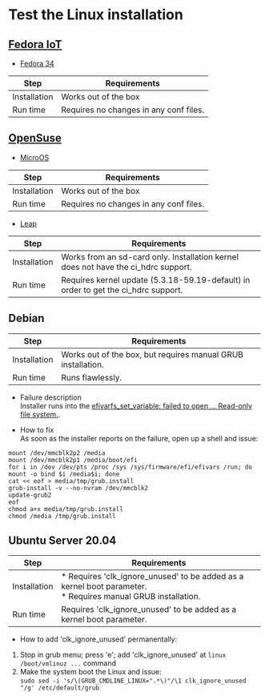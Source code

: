 # Test the Linux installation

## [Fedora IoT](https://getfedora.org/en/iot/)
* [Fedora 34](https://download.fedoraproject.org/pub/alt/iot/34/IoT/aarch64/iso/Fedora-IoT-IoT-ostree-aarch64-34-20210801.0.iso)

Step|Requirements
---|---
Installation | Works out of the box
Run time | Requires no changes in any conf files.

## [OpenSuse](https://get.opensuse.org)
* [MicroOS](https://download.opensuse.org/ports/aarch64/tumbleweed/iso/openSUSE-MicroOS-DVD-aarch64-Current.iso)

Step|Requirements
---|---
Installation | Works out of the box
Run time | Requires no changes in any conf files.

* [Leap](https://download.opensuse.org/distribution/leap/15.3/iso/openSUSE-Leap-15.3-DVD-aarch64-Current.iso)

Step|Requirements
---|---
Installation | Works from an sd-card only. Installation kernel does not have the ci_hdrc support.
Run time | Requires kernel update (5.3.18-59.19-default) in order to get the ci_hdrc support.

## Debian

Step|Requirements
---|---
Installation | Works out of the box, but requires manual GRUB installation.
Run time | Runs flawlessly.

* Failure description<br>
Installer runs into the [efivarfs_set_variable: failed to open ... Read-only file system.](https://wiki.debian.org/UEFI#grub-install_unable_to_set_up_boot_variables).

* How to fix<br>
As soon as the installer reports on the failure, open up a shell and issue:
```
mount /dev/mmcblk2p2 /media
mount /dev/mmcblk2p1 /media/boot/efi
for i in /dev /dev/pts /proc /sys /sys/firmware/efi/efivars /run; do mount -o bind $i /media$i; done
cat << eof > media/tmp/grub.install
grub-install -v --no-nvram /dev/mmcblk2
update-grub2
eof
chmod a+x media/tmp/grub.install
chmod /media /tmp/grub.install
```

## Ubuntu Server 20.04
Step|Requirements
---|---
Installation | * Requires 'clk_ignore_unused' to be added as a kernel boot parameter.<br>* Requires manual GRUB installation.
Run time | Requires 'clk_ignore_unused' to be added as a kernel boot parameter.

* How to add 'clk_ignore_unused' permanentally:
1) Stop in grub menu; press 'e'; add 'clk_ignore_unused' at `linux  /boot/vmlinuz ...` command
2) Make the system boot the Linux and issue:<br>```sudo sed -i 's/\(GRUB_CMDLINE_LINUX=".*\)"/\1 clk_ignore_unused "/g' /etc/default/grub```
